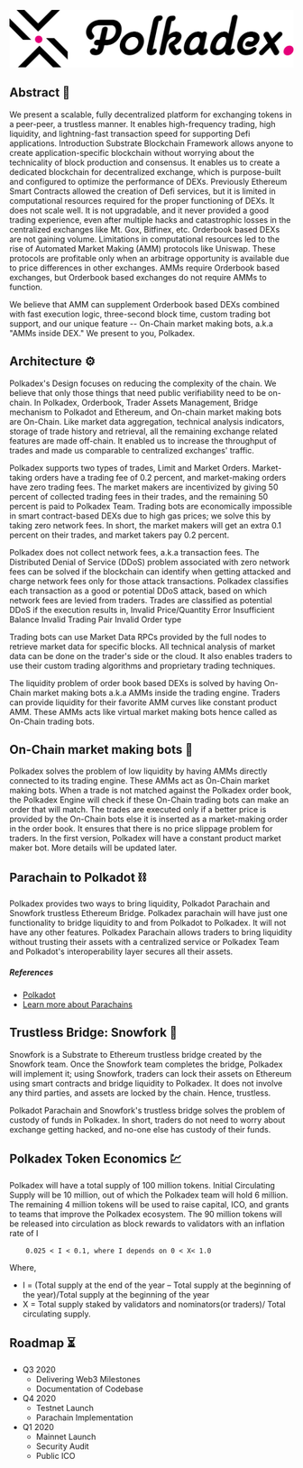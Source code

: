 ![Logo](https://github.com/Polkadex-Substrate/Documentation/blob/master/images/Logo.svg)
## Abstract :memo:
We present a scalable, fully decentralized platform for exchanging tokens in a peer-peer, a trustless manner. It enables high-frequency trading, high liquidity, and lightning-fast transaction speed for supporting Defi applications.
Introduction
Substrate Blockchain Framework allows anyone to create application-specific blockchain without worrying about the technicality of block production and consensus.	It enables us to create a dedicated blockchain for decentralized exchange, which is purpose-built and configured to optimize the performance of DEXs. Previously Ethereum Smart Contracts allowed the creation of Defi services, but it is limited in computational resources required for the proper functioning of DEXs. It does not scale well. It is not upgradable, and it never provided a good trading experience, even after multiple hacks and catastrophic losses in the centralized exchanges like Mt. Gox, Bitfinex, etc. Orderbook based DEXs are not gaining volume. Limitations in computational resources led to the rise of Automated Market Making  (AMM) protocols like Uniswap. These protocols are profitable only when an arbitrage opportunity is available due to price differences in other exchanges. AMMs require Orderbook based exchanges, but Orderbook based exchanges do not require AMMs to function. 

We believe that AMM can supplement Orderbook based DEXs combined with fast execution logic, three-second block time, custom trading bot support, and our unique feature -- On-Chain market making bots, a.k.a "AMMs inside DEX." We present to you, Polkadex.

## Architecture :gear:
Polkadex's Design focuses on reducing the complexity of the chain. We believe that only those things that need public verifiability need to be on-chain. In Polkadex, Orderbook, Trader Assets Management, Bridge mechanism to Polkadot and Ethereum, and On-chain market making bots are On-Chain. Like market data aggregation,  technical analysis indicators, storage of trade history and retrieval, all the remaining exchange related features are made off-chain. It enabled us to increase the throughput of trades and made us comparable to centralized exchanges' traffic. 

Polkadex supports two types of trades, Limit and Market Orders. Market-taking orders have a trading fee of 0.2 percent, and market-making orders have zero trading fees. The market makers are incentivized by giving 50 percent of collected trading fees in their trades, and the remaining 50 percent is paid to Polkadex Team. Trading bots are economically impossible in smart contract-based DEXs due to high gas prices; we solve this by taking zero network fees. In short, the market makers will get an extra 0.1 percent on their trades, and market takers pay 0.2 percent.

Polkadex does not collect network fees, a.k.a transaction fees. The Distributed Denial of Service (DDoS) problem associated with zero network fees can be solved if the blockchain can identify when getting attacked and charge network fees only for those attack transactions. Polkadex classifies each transaction as a good or potential DDoS attack, based on which network fees are levied from traders. Trades are classified as potential DDoS if the execution results in,
 Invalid Price/Quantity Error
Insufficient Balance
Invalid Trading Pair
Invalid Order type

Trading bots can use Market Data RPCs provided by the full nodes to retrieve market data for specific blocks. All technical analysis of market data can be done on the trader's side or the cloud. It also enables traders to use their custom trading algorithms and proprietary trading techniques.

The liquidity problem of order book based DEXs is solved by having On-Chain market making bots a.k.a AMMs inside the trading engine. Traders can provide liquidity for their favorite AMM curves like constant product AMM. These AMMs acts like virtual market making bots hence called as On-Chain trading bots.
## On-Chain market making bots :robot:
Polkadex solves the problem of low liquidity by having AMMs directly connected to its trading engine. These AMMs act as On-Chain market making bots. When a trade is not matched against the Polkadex order book, the Polkadex Engine will check if these On-Chain trading bots can make an order that will match. The trades are executed only if a better price is provided by the On-Chain bots else it is inserted as a market-making order in the order book. It ensures that there is no price slippage problem for traders. 
In the first version, Polkadex will have a constant product market maker bot.
More details will be updated later.
## Parachain to Polkadot :chains:
Polkadex provides two ways to bring liquidity, Polkadot Parachain and Snowfork trustless Ethereum Bridge. Polkadex parachain will have just one functionality to bridge liquidity to and from Polkadot to Polkadex. It will not have any other features. 
Polkadex Parachain allows traders to bring liquidity without trusting their assets with a centralized service or Polkadex Team and Polkadot's interoperability layer secures all their assets.

##### References
* [Polkadot](https://polkadot.network/)
* [Learn more about Parachains](https://wiki.polkadot.network/docs/en/learn-parachains)
## Trustless Bridge: Snowfork :link:
Snowfork is a Substrate to Ethereum trustless bridge created by the Snowfork team. Once the Snowfork team completes the bridge, Polkadex will implement it; using Snowfork, traders can lock their assets on Ethereum using smart contracts and bridge liquidity to Polkadex. It does not involve any third parties, and assets are locked by the chain. Hence, trustless.

Polkadot Parachain and Snowfork's trustless bridge solves the problem of custody of funds in Polkadex. In short, traders do not need to worry about exchange getting hacked, and no-one else has custody of their funds.
## Polkadex Token Economics :chart:
Polkadex will have a total supply of 100 million tokens. Initial Circulating Supply will be 10 million, out of which the Polkadex team will hold 6 million. The remaining 4 million tokens will be used to raise capital, ICO, and grants to teams that improve the Polkadex ecosystem.
The 90 million tokens will be released into circulation as block rewards to validators with an inflation rate of  I
 		
 		0.025 < I < 0.1, where I depends on 0 < X< 1.0

Where, 
* I = (Total supply at the end of the year – Total supply at the beginning of the year)/Total supply at the beginning of the year
* X = Total supply staked by validators and nominators(or traders)/ Total circulating supply.
## Roadmap :hourglass_flowing_sand:
- Q3 2020
    - Delivering Web3 Milestones
    - Documentation of Codebase
- Q4 2020
    - Testnet Launch
    - Parachain Implementation
- Q1 2020
    - Mainnet Launch
    - Security Audit
    - Public ICO
